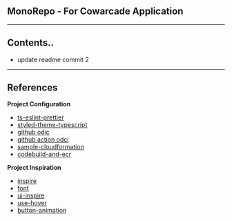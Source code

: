 ## MonoRepo - For Cowarcade Application

---

## Contents..

- update readme commit 2

---

## References

**Project Configuration**

- [ts-eslint-prettier](https://blog.logrocket.com/linting-typescript-using-eslint-and-prettier/)
- [styled-theme-typescript](https://medium.com/rbi-tech/theme-with-styled-components-and-typescript-209244ec15a3)
- [github odic](https://stackoverflow.com/questions/70025635/aws-github-action-user-is-not-authorized-to-perform-stsassumerole-on-resourc)
- [github action odci](https://awsteele.com/blog/2021/09/15/aws-federation-comes-to-github-actions.html)
- [sample-cloudformation](https://blog.boltops.com/2017/03/24/a-simple-introduction-to-aws-cloudformation-part-3-updating-a-stack/)
- [codebuild-and-ecr](https://dlim716.medium.com/how-to-codebuild-with-docker-image-ca5d4389b486)

**Project Inspiration**

- [inspire](https://derolez.dev/?fbclid=IwAR2366riunw43R3dU8tWys4nVEBrXMK-Hnl1fOEndruTGIOdud88HAXkk_c)
- [font](https://material.io/design/typography/the-type-system.html#type-scale)
- [ui-inspire](https://www.freepik.com/premium-vector/colorful-web-design-button-collection-with-flat-design_3099346.htm)
- [use-hover](https://usehooks.com/useHover/)
- [button-animation](https://dev.to/webdeasy/top-20-css-buttons-animations-f41)
